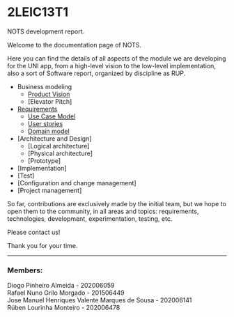 # 2LEIC13T1

NOTS development report.

Welcome to the documentation page of NOTS.

Here you can find the details of all aspects of the module we are developing for the UNI app, from a high-level vision to the low-level implementation, also a sort of Software report, organized by discipline as RUP.

* Business modeling 
  * [Product Vision](https://github.com/LEIC-ES-2021-22/2LEIC13T1/blob/main/docs/ProductVision.md)
  * [Elevator Pitch]
* [Requirements](https://github.com/LEIC-ES-2021-22/2LEIC13T1/blob/main/docs/Requirements.md)
  * [Use Case Model](https://github.com/LEIC-ES-2021-22/2LEIC13T1/blob/main/docs/Requirements.md#Use-case-model)
  * [User stories](https://github.com/LEIC-ES-2021-22/2LEIC13T1/blob/main/docs/Requirements.md#User-stories)
  * [Domain model](https://github.com/LEIC-ES-2021-22/2LEIC13T1/blob/main/docs/Requirements.md#Domain-model)
* [Architecture and Design]
  * [Logical architecture]
  * [Physical architecture]
  * [Prototype]
* [Implementation]
* [Test]
* [Configuration and change management]
* [Project management]

So far, contributions are exclusively made by the initial team, but we hope to open them to the community, in all areas and topics: requirements, technologies, development, experimentation, testing, etc.

Please contact us! 

Thank you for your time.

---

### Members:

Diogo Pinheiro Almeida - 202006059<br>
Rafael Nuno Grilo Morgado - 201506449<br>
Jose Manuel Henriques Valente Marques de Sousa - 202006141<br>
Rúben Lourinha Monteiro - 202006478<br>
